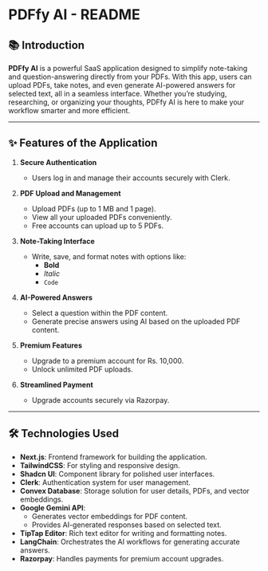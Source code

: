 # PDFfy AI - README

## 📚 Introduction  
**PDFfy AI** is a powerful SaaS application designed to simplify note-taking and question-answering directly from your PDFs. With this app, users can upload PDFs, take notes, and even generate AI-powered answers for selected text, all in a seamless interface. Whether you’re studying, researching, or organizing your thoughts, PDFfy AI is here to make your workflow smarter and more efficient.  

---

## ✨ Features of the Application  

1. **Secure Authentication**  
   - Users log in and manage their accounts securely with Clerk.  

2. **PDF Upload and Management**  
   - Upload PDFs (up to 1 MB and 1 page).  
   - View all your uploaded PDFs conveniently.  
   - Free accounts can upload up to 5 PDFs.  

3. **Note-Taking Interface**  
   - Write, save, and format notes with options like:  
     - **Bold**  
     - *Italic*  
     - `Code`  

4. **AI-Powered Answers**  
   - Select a question within the PDF content.  
   - Generate precise answers using AI based on the uploaded PDF content.  

5. **Premium Features**  
   - Upgrade to a premium account for Rs. 10,000.  
   - Unlock unlimited PDF uploads.  

6. **Streamlined Payment**  
   - Upgrade accounts securely via Razorpay.  

---

## 🛠️ Technologies Used  

- **Next.js**: Frontend framework for building the application.  
- **TailwindCSS**: For styling and responsive design.  
- **Shadcn UI**: Component library for polished user interfaces.  
- **Clerk**: Authentication system for user management.  
- **Convex Database**: Storage solution for user details, PDFs, and vector embeddings.  
- **Google Gemini API**:  
  - Generates vector embeddings for PDF content.  
  - Provides AI-generated responses based on selected text.  
- **TipTap Editor**: Rich text editor for writing and formatting notes.  
- **LangChain**: Orchestrates the AI workflows for generating accurate answers.  
- **Razorpay**: Handles payments for premium account upgrades.  
